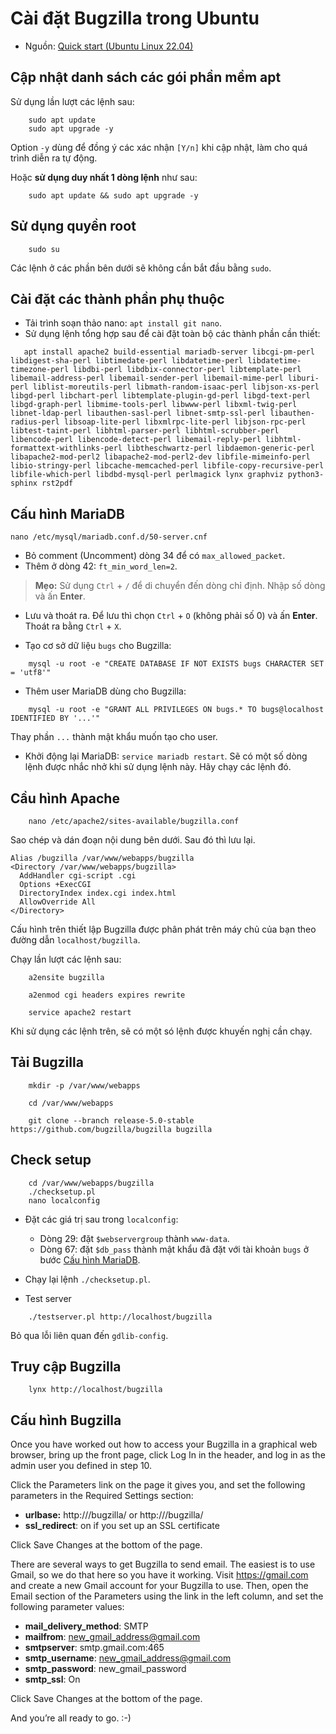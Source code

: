 # Cài đặt Bugzilla trong Ubuntu

* Nguồn: [Quick start (Ubuntu Linux 22.04)](https://bugzilla.readthedocs.io/en/latest/installing/quick-start.html#quick-start)

## Cập nhật danh sách các gói phần mềm apt

Sử dụng lần lượt các lệnh sau:
```console
    sudo apt update
    sudo apt upgrade -y
```
Option `-y` dùng để đồng ý các xác nhận `[Y/n]` khi cập nhật, làm cho quá trình diễn ra tự động.

Hoặc **sử dụng duy nhất 1 dòng lệnh** như sau:
```console
    sudo apt update && sudo apt upgrade -y
```

## Sử dụng quyền root

```console
    sudo su
```

Các lệnh ở các phần bên dưới sẽ không cần bắt đầu bằng `sudo`.

## Cài đặt các thành phần phụ thuộc
* Tải trình soạn thảo nano: `apt install git nano`.
* Sử dụng lệnh tổng hợp sau để cài đặt toàn bộ các thành phần cần thiết:

```console
   apt install apache2 build-essential mariadb-server libcgi-pm-perl libdigest-sha-perl libtimedate-perl libdatetime-perl libdatetime-timezone-perl libdbi-perl libdbix-connector-perl libtemplate-perl libemail-address-perl libemail-sender-perl libemail-mime-perl liburi-perl liblist-moreutils-perl libmath-random-isaac-perl libjson-xs-perl libgd-perl libchart-perl libtemplate-plugin-gd-perl libgd-text-perl libgd-graph-perl libmime-tools-perl libwww-perl libxml-twig-perl libnet-ldap-perl libauthen-sasl-perl libnet-smtp-ssl-perl libauthen-radius-perl libsoap-lite-perl libxmlrpc-lite-perl libjson-rpc-perl libtest-taint-perl libhtml-parser-perl libhtml-scrubber-perl libencode-perl libencode-detect-perl libemail-reply-perl libhtml-formattext-withlinks-perl libtheschwartz-perl libdaemon-generic-perl libapache2-mod-perl2 libapache2-mod-perl2-dev libfile-mimeinfo-perl libio-stringy-perl libcache-memcached-perl libfile-copy-recursive-perl libfile-which-perl libdbd-mysql-perl perlmagick lynx graphviz python3-sphinx rst2pdf
```

## Cấu hình MariaDB

```console
nano /etc/mysql/mariadb.conf.d/50-server.cnf
```
* Bỏ comment (Uncomment) dòng 34 để có `max_allowed_packet`.
* Thêm ở dòng 42: `ft_min_word_len=2`.

> **Mẹo:** Sử dụng `Ctrl` + `/` để di chuyển đến dòng chỉ định. Nhập số dòng và ấn **Enter**.

* Lưu và thoát ra. Để lưu thì chọn `Ctrl` + `O` (không phải số 0) và ấn **Enter**. Thoát ra bằng `Ctrl` + `X`.

* Tạo cơ sở dữ liệu `bugs` cho Bugzilla:

```console
    mysql -u root -e "CREATE DATABASE IF NOT EXISTS bugs CHARACTER SET = 'utf8'"
```
* Thêm user MariaDB dùng cho Bugzilla:
```console
    mysql -u root -e "GRANT ALL PRIVILEGES ON bugs.* TO bugs@localhost IDENTIFIED BY '...'"
```
Thay phần `...` thành mật khẩu muốn tạo cho user.

* Khởi động lại MariaDB: `service mariadb restart`. Sẽ có một số dòng lệnh được nhắc nhở khi sử dụng lệnh này. Hãy chạy các lệnh đó.

## Cầu hình Apache

```console
    nano /etc/apache2/sites-available/bugzilla.conf
```
Sao chép và dán đoạn nội dung bên dưới. Sau đó thì lưu lại.
```console
Alias /bugzilla /var/www/webapps/bugzilla
<Directory /var/www/webapps/bugzilla>
  AddHandler cgi-script .cgi
  Options +ExecCGI
  DirectoryIndex index.cgi index.html
  AllowOverride All
</Directory>
```

Cấu hình trên thiết lập Bugzilla được phân phát trên máy chủ của bạn theo đường dẫn `localhost/bugzilla`.

Chạy lần lượt các lệnh sau:
```console
    a2ensite bugzilla

    a2enmod cgi headers expires rewrite

    service apache2 restart
```

Khi sử dụng các lệnh trên, sẽ có một só lệnh được khuyến nghị cần chạy.

## Tải Bugzilla

```console
    mkdir -p /var/www/webapps

    cd /var/www/webapps

    git clone --branch release-5.0-stable https://github.com/bugzilla/bugzilla bugzilla
```
## Check setup

```console
    cd /var/www/webapps/bugzilla
    ./checksetup.pl
    nano localconfig
```
* Đặt các giá trị sau trong `localconfig`:
    * Dòng 29: đặt `$webservergroup` thành `www-data`.
    * Dòng 67: đặt `$db_pass` thành mật khẩu đã đặt với tài khoản `bugs` ở bước [Cấu hình MariaDB](#cấu-hình-mariadb).

* Chạy lại lệnh `./checksetup.pl`.

* Test server
```console
    ./testserver.pl http://localhost/bugzilla
```
Bỏ qua lỗi liên quan đến `gdlib-config`.

## Truy cập Bugzilla

```console
    lynx http://localhost/bugzilla
```
## Cấu hình Bugzilla

Once you have worked out how to access your Bugzilla in a graphical web browser, bring up the front page, click Log In in the header, and log in as the admin user you defined in step 10.

Click the Parameters link on the page it gives you, and set the following parameters in the Required Settings section:

* **urlbase:** http://<servername>/bugzilla/ or http://<ip address>/bugzilla/
* **ssl_redirect**: on if you set up an SSL certificate

Click Save Changes at the bottom of the page.

There are several ways to get Bugzilla to send email. The easiest is to use Gmail, so we do that here so you have it working. Visit https://gmail.com and create a new Gmail account for your Bugzilla to use. Then, open the Email section of the Parameters using the link in the left column, and set the following parameter values:

* **mail_delivery_method**: SMTP
* **mailfrom**: new_gmail_address@gmail.com
* **smtpserver**: smtp.gmail.com:465
* **smtp_username**: new_gmail_address@gmail.com
* **smtp_password**: new_gmail_password
* **smtp_ssl**: On

Click Save Changes at the bottom of the page.

And you’re all ready to go. :-)
